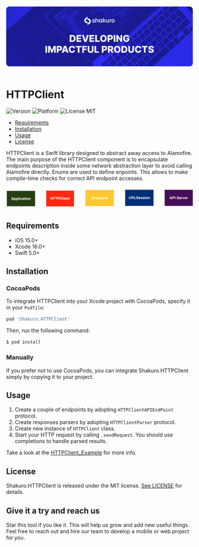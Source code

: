 ![Shakuro HTTPClient](Resources/title_image.png)
<br><br>
# HTTPClient
![Version](https://img.shields.io/badge/version-1.2.2-blue.svg)
![Platform](https://img.shields.io/badge/platform-iOS-lightgrey.svg)
![License MIT](https://img.shields.io/badge/license-MIT-green.svg)

- [Requirements](#requirements)
- [Installation](#installation)
- [Usage](#usage)
- [License](#license)

HTTPClient is a Swift library designed to abstract away access to Alamofire. The main purpose of the HTTPClient component is to encapsulate endpoints description inside some network abstraction layer to avoid calling Alamofire directly. Enums are used to define enpoints. This allows to make compile-time checks for correct API endpoint accesses.

![](Resources/HTTPClient.png)

## Requirements

- iOS 15.0+
- Xcode 16.0+
- Swift 5.0+

## Installation

### CocoaPods

To integrate HTTPClient into your Xcode project with CocoaPods, specify it in your `Podfile`:

```ruby
pod 'Shakuro.HTTPClient'
```

Then, run the following command:

```bash
$ pod install
```

### Manually

If you prefer not to use CocoaPods, you can integrate Shakuro.HTTPClient simply by copying it to your project.

## Usage

1. Create a couple of endpoints by adopting `HTTPClientAPIEndPoint` protocol.
2. Create responses parsers by adopting `HTTPClientParser` protocol.
3. Create new instance of `HTTPClient` class.
4. Start your HTTP request by calling `.sendRequest`. You should use completions to handle parsed results.

Take a look at the [HTTPClient_Example](https://github.com/shakurocom/HTTPClient/tree/master/HTTPClient_Example) for more info.

## License

Shakuro.HTTPClient is released under the MIT license. [See LICENSE](https://github.com/shakurocom/HTTPClient/blob/master/LICENSE.md) for details.

## Give it a try and reach us

Star this tool if you like it. This will help us grow and add new useful things. Feel free to reach out and hire our team to develop a mobile or web project for you.

